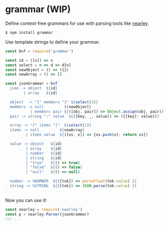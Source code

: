 grammar (WIP)
=======

Define context-free grammars for use with parsing tools like [nearley](https://github.com/Hardmath123/nearley).

    $ npm install grammar

Use template strings to define your grammar.

```js
const bnf = require('grammar')

const id = ([x]) => x
const select = n => d => d[n]
const newObject = () => ({})
const newArray = () => []

const jsonGrammar = bnf`
  json -> object  ${id}
        | array   ${id}

  object  -> "{" members "}" ${select(1)}
  members -> null         ${newObject}
           | members pair ${([obj, pair]) => Object.assign(obj, pair)}
  pair -> string ":" value  ${([key, _, value]) => ({[key]: value})}

  array -> "[" items "]"  ${select(1)}
  items -> null         ${newArray}
         | items value  ${([xs, x]) => {xs.push(x); return xs}}

  value -> object   ${id}
         | array    ${id}
         | number   ${id}
         | string   ${id}
         | "true"   ${() => true}
         | "false"  ${() => false}
         | "null"   ${() => null}

  number -> %NUMBER  ${([tok]) => parseFloat(tok.value) }}
  string -> %STRING  ${([tok]) => JSON.parse(tok.value) }}
`
```

Now you can use it!

```js
const nearley = require('nearley')
const p = nearley.Parser(jsonGrammar)
/// ...
```

